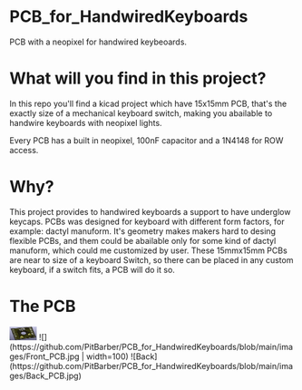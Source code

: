 # PCB_for_HandwiredKeyboards
PCB with a neopixel for handwired keybeoards.

# What will you find in this project?
In this repo you'll find a kicad project which have 15x15mm PCB, that's the exactly size of a mechanical keyboard switch, making you abailable to handwire keyboards with neopixel lights.

Every PCB has a built in neopixel, 100nF capacitor and a 1N4148 for ROW access.

# Why?

This project provides to handwired keyboards a support to have underglow keycaps.
PCBs was designed for keyboard with different form factors, for example: dactyl manuform. It's geometry makes makers hard to desing flexible PCBs, and them could be abailable only for some kind of dactyl manuform, which could me customized by user.
These 15mmx15mm PCBs are near to size of a keyboard Switch, so there can be placed in any custom keyboard, if a switch fits, a PCB will do it so.

# The PCB 

<img src="https://github.com/PitBarber/PCB_for_HandwiredKeyboards/blob/main/images/Front_PCB.jpg" height="24" width="48">
![](https://github.com/PitBarber/PCB_for_HandwiredKeyboards/blob/main/images/Front_PCB.jpg | width=100) 
![Back](https://github.com/PitBarber/PCB_for_HandwiredKeyboards/blob/main/images/Back_PCB.jpg)
